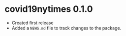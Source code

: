 # covid19nytimes 0.1.0

* Created first release
* Added a `NEWS.md` file to track changes to the package.
